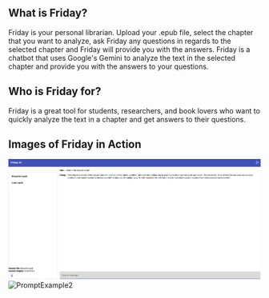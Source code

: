 ## What is Friday?

Friday is your personal librarian. 
Upload your .epub file, select the chapter that you want to analyze, ask Friday any questions in regards to the selected chapter and Friday will provide you with the answers. 
Friday is a chatbot that uses Google's Gemini to analyze the text in the selected chapter and provide you with the answers to your questions. 

## Who is Friday for?

Friday is a great tool for students, researchers, and book lovers who want to quickly analyze the text in a chapter and get answers to their questions. 

## Images of Friday in Action

![PromptExample1](./PromptExample1.png)
![PromptExample2](./PromptExample2.png)

